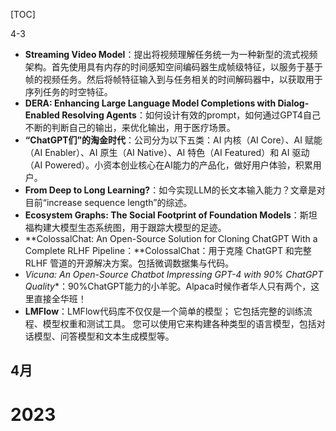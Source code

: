 [TOC]

4-3

- **Streaming Video Model**：提出将视频理解任务统一为一种新型的流式视频架构。首先使用具有内存的时间感知空间编码器生成帧级特征，以服务于基于帧的视频任务。然后将帧特征输入到与任务相关的时间解码器中，以获取用于序列任务的时空特征。
- **DERA: Enhancing Large Language Model Completions with Dialog-Enabled Resolving Agents**：如何设计有效的prompt，如何通过GPT4自己不断的判断自己的输出，来优化输出，用于医疗场景。
- **“ChatGPT们”的淘金时代**：公司分为以下五类：AI 内核（AI Core）、AI 赋能（AI Enabler）、AI 原生（AI Native）、AI 特色（AI Featured）和 AI 驱动（AI Powered）。小资本创业核心在AI能力的产品化，做好用户体验，积累用户。
- **From Deep to Long Learning?**：如今实现LLM的长文本输入能力？文章是对目前“increase sequence length”的综述。
- **Ecosystem Graphs: The Social Footprint of Foundation Models**：斯坦福构建大模型生态系统图，用于跟踪大模型的足迹。
- **ColossalChat: An Open-Source Solution for Cloning ChatGPT With a Complete RLHF Pipeline：**ColossalChat：用于克隆 ChatGPT 和完整 RLHF 管道的开源解决方案。包括微调数据集与代码。
- **Vicuna: An Open-Source Chatbot Impressing GPT-4 with 90%* ChatGPT Quality**：90%ChatGPT能力的小羊驼。Alpaca时候作者华人只有两个，这里直接全华班！
- **LMFlow**：LMFlow代码库不仅仅是一个简单的模型； 它包括完整的训练流程、模型权重和测试工具。 您可以使用它来构建各种类型的语言模型，包括对话模型、问答模型和文本生成模型等。

## 4月

# 2023
